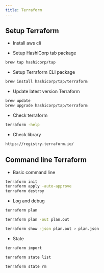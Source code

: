 ```yaml
---
title: Terraform
---
```


## Setup Terraform

- Install aws cli

- Setup HashiCorp tab package

```bash
brew tap hashicorp/tap
```

- Setup Terraform CLI package

```bash
brew install hashicorp/tap/terraform
```

- Update latest version Terraform

```bash
brew update
brew upgrade hashicorp/tap/terraform
```

- Check terraform

```bash
terraform -help
```

- Check library

```bash
https://registry.terraform.io/
```

## Command line Terraform

- Basic command line

```bash
terraform init
terraform apply -auto-approve
terraform destroy
```

- Log and debug

```bash
terraform plan

terraform plan -out plan.out

terraform show -json plan.out > plan.json
```

- State

```bash
terraform import

terraform state list

terraform state rm
```